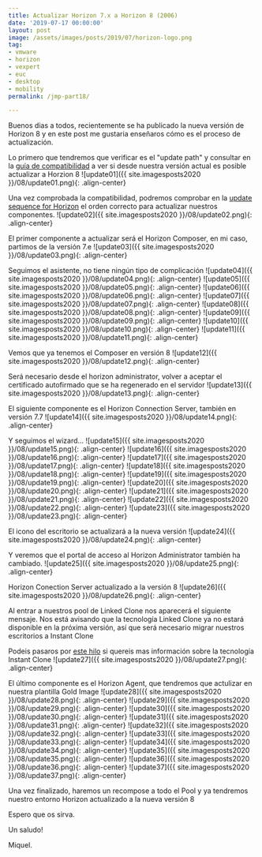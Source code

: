 ```yaml
---
title: Actualizar Horizon 7.x a Horizon 8 (2006)
date: '2019-07-17 00:00:00'
layout: post
image: /assets/images/posts/2019/07/horizon-logo.png
tag:
- vmware
- horizon
- vexpert
- euc
- desktop
- mobility
permalink: /jmp-part18/

---
```


Buenos dias a todos, recientemente se ha publicado la nueva versión de Horizon 8 y en este post me gustaria enseñaros cómo es el proceso de actualización.

Lo primero que tendremos que verificar es el "update path" y consultar en la [guía de compatibilidad](https://www.vmware.com/resources/compatibility/sim/interop_matrix.php) a ver si desde nuestra versión actual es posible actualizar a Horzion 8
![update01]({{ site.imagesposts2020 }}/08/update01.png){: .align-center}

Una vez comprobada la compatibilidad, podremos comprobar en la [update sequence for Horizon](https://kb.vmware.com/s/article/78445) el orden correcto para actualizar nuestros componentes.
![update02]({{ site.imagesposts2020 }}/08/update02.png){: .align-center}

El primer componente a actualizar será el Horizon Composer, en mi caso, partimos de la versión 7.e
![update03]({{ site.imagesposts2020 }}/08/update03.png){: .align-center}

Seguimos el asistente, no tiene ningún tipo de complicación
![update04]({{ site.imagesposts2020 }}/08/update04.png){: .align-center}
![update05]({{ site.imagesposts2020 }}/08/update05.png){: .align-center}
![update06]({{ site.imagesposts2020 }}/08/update06.png){: .align-center}
![update07]({{ site.imagesposts2020 }}/08/update07.png){: .align-center}
![update08]({{ site.imagesposts2020 }}/08/update08.png){: .align-center}
![update09]({{ site.imagesposts2020 }}/08/update09.png){: .align-center}
![update10]({{ site.imagesposts2020 }}/08/update10.png){: .align-center}
![update11]({{ site.imagesposts2020 }}/08/update11.png){: .align-center}

Vemos que ya tenemos el Composer en versión 8
![update12]({{ site.imagesposts2020 }}/08/update12.png){: .align-center}

Será necesario desde el horizon administrator, volver a aceptar el certificado autofirmado que se ha regenerado en el servidor
![update13]({{ site.imagesposts2020 }}/08/update13.png){: .align-center}

El siguiente componente es el Horizon Connection Server, también en versión 7.7
![update14]({{ site.imagesposts2020 }}/08/update14.png){: .align-center}

Y seguimos el wizard...
![update15]({{ site.imagesposts2020 }}/08/update15.png){: .align-center}
![update16]({{ site.imagesposts2020 }}/08/update16.png){: .align-center}
![update17]({{ site.imagesposts2020 }}/08/update17.png){: .align-center}
![update18]({{ site.imagesposts2020 }}/08/update18.png){: .align-center}
![update19]({{ site.imagesposts2020 }}/08/update19.png){: .align-center}
![update20]({{ site.imagesposts2020 }}/08/update20.png){: .align-center}
![update21]({{ site.imagesposts2020 }}/08/update21.png){: .align-center}
![update22]({{ site.imagesposts2020 }}/08/update22.png){: .align-center}
![update23]({{ site.imagesposts2020 }}/08/update23.png){: .align-center}

El icono del escritorio se actualizará a la nueva versión
![update24]({{ site.imagesposts2020 }}/08/update24.png){: .align-center}

Y veremos que el portal de acceso al Horizon Administrator también ha cambiado.
![update25]({{ site.imagesposts2020 }}/08/update25.png){: .align-center}

Horizon Conection Server actualizado a la versión 8
![update26]({{ site.imagesposts2020 }}/08/update26.png){: .align-center}

Al entrar a nuestros pool de Linked Clone nos aparecerá el siguiente mensaje. Nos está avisando que la tecnología Linked Clone ya no estará disponible en la próxima versión, así que será necesario migrar nuestros escritorios a Instant Clone

Podeis pasaros por [este hilo](https://miquelmariano.github.io/jmp-part1/) si quereis mas información sobre la tecnología Instant Clone
![update27]({{ site.imagesposts2020 }}/08/update27.png){: .align-center}

El último componente es el Horizon Agent, que tendremos que actulizar en nuestra plantilla Gold Image
![update28]({{ site.imagesposts2020 }}/08/update28.png){: .align-center}
![update29]({{ site.imagesposts2020 }}/08/update29.png){: .align-center}
![update30]({{ site.imagesposts2020 }}/08/update30.png){: .align-center}
![update31]({{ site.imagesposts2020 }}/08/update31.png){: .align-center}
![update32]({{ site.imagesposts2020 }}/08/update32.png){: .align-center}
![update33]({{ site.imagesposts2020 }}/08/update33.png){: .align-center}
![update34]({{ site.imagesposts2020 }}/08/update34.png){: .align-center}
![update35]({{ site.imagesposts2020 }}/08/update35.png){: .align-center}
![update36]({{ site.imagesposts2020 }}/08/update36.png){: .align-center}
![update37]({{ site.imagesposts2020 }}/08/update37.png){: .align-center}

Una vez finalizado, haremos un recompose a todo el Pool y ya tendremos nuestro entorno Horizon actualizado a la nueva versión 8

Espero que os sirva.

Un saludo!

Miquel.


